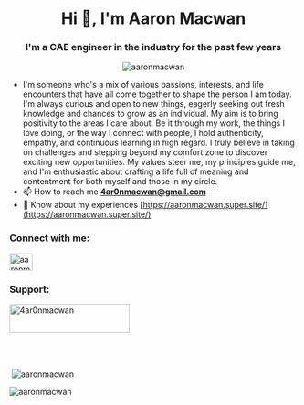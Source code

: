 <h1 align="center">Hi 👋, I'm Aaron Macwan</h1>
<h3 align="center">I'm a CAE engineer in the industry for the past few years</h3>

<p align="center"> <img src="https://komarev.com/ghpvc/?username=aaronmacwan&label=Profile%20views&color=0e75b6&style=flat" alt="aaronmacwan" /> </p>

- I'm someone who's a mix of various passions, interests, and life encounters that have all come together to shape the person I am today. I'm always curious and open to new things, eagerly seeking out fresh knowledge and chances to grow as an individual. My aim is to bring positivity to the areas I care about. Be it through my work, the things I love doing, or the way I connect with people, I hold authenticity, empathy, and continuous learning in high regard. I truly believe in taking on challenges and stepping beyond my comfort zone to discover exciting new opportunities. My values steer me, my principles guide me, and I'm enthusiastic about crafting a life full of meaning and contentment for both myself and those in my circle.
- 📫 How to reach me **4ar0nmacwan@gmail.com**
- 📄 Know about my experiences [https://aaronmacwan.super.site/](https://aaronmacwan.super.site/)

<h3 align="left">Connect with me:</h3>
<p align="left">
<a href="https://linkedin.com/in/aaronmacwan" target="blank"><img align="center" src="https://raw.githubusercontent.com/rahuldkjain/github-profile-readme-generator/master/src/images/icons/Social/linked-in-alt.svg" alt="aaronmacwan" height="30" width="40" /></a>
</p>

<h3 align="left">Support:</h3>
<p><a href="https://www.buymeacoffee.com/4ar0nmacwan"> <img align="judtify" src="https://cdn.buymeacoffee.com/buttons/v2/default-yellow.png" height="50" width="210" alt="4ar0nmacwan" /></a></p><br><br>

<p>&nbsp;<img align="center" src="https://github-readme-stats.vercel.app/api?username=aaronmacwan&show_icons=true&locale=en" alt="aaronmacwan" /></p>

<p><img align="center" src="https://github-readme-streak-stats.herokuapp.com/?user=aaronmacwan&" alt="aaronmacwan" /></p>
